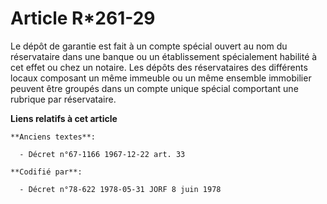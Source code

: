 # Article R*261-29

Le dépôt de garantie est fait à un compte spécial ouvert au nom du réservataire dans une banque ou un établissement
spécialement habilité à cet effet ou chez un notaire. Les dépôts des réservataires des différents locaux composant un même
immeuble ou un même ensemble immobilier peuvent être groupés dans un compte unique spécial comportant une rubrique par
réservataire.

**Liens relatifs à cet article**

	**Anciens textes**:

	  - Décret n°67-1166 1967-12-22 art. 33

	**Codifié par**:

	  - Décret n°78-622 1978-05-31 JORF 8 juin 1978
